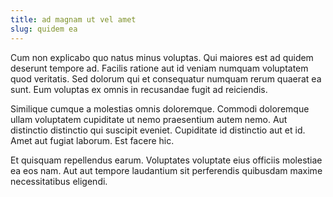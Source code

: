 ```yaml
---
title: ad magnam ut vel amet
slug: quidem ea
---
```


Cum non explicabo quo natus minus voluptas. Qui maiores est ad quidem deserunt tempore ad. Facilis ratione aut id veniam numquam voluptatem quod veritatis. Sed dolorum qui et consequatur numquam rerum quaerat ea sunt. Eum voluptas ex omnis in recusandae fugit ad reiciendis.

Similique cumque a molestias omnis doloremque. Commodi doloremque ullam voluptatem cupiditate ut nemo praesentium autem nemo. Aut distinctio distinctio qui suscipit eveniet. Cupiditate id distinctio aut et id. Amet aut fugiat laborum. Est facere hic.

Et quisquam repellendus earum. Voluptates voluptate eius officiis molestiae ea eos nam. Aut aut tempore laudantium sit perferendis quibusdam maxime necessitatibus eligendi.
